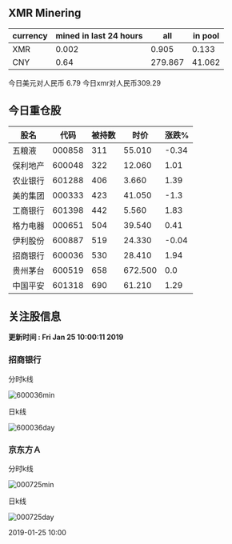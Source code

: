 ## XMR Minering

|currency|mined in last 24 hours|all|in pool|
|---|---|---|---|
|XMR|0.002|0.905|0.133|
|CNY|0.64|279.867|41.062|

今日美元对人民币 6.79	今日xmr对人民币309.29


## 今日重仓股 

|股名|代码|被持数|时价|涨跌%|
|---|---|---|---|---|
|五粮液|000858|311|55.010|-0.34|
|保利地产|600048|322|12.060|1.01|
|农业银行|601288|406|3.660|1.39|
|美的集团|000333|423|41.050|-1.3|
|工商银行|601398|442|5.560|1.83|
|格力电器|000651|504|39.540|0.41|
|伊利股份|600887|519|24.330|-0.04|
|招商银行|600036|530|28.410|1.94|
|贵州茅台|600519|658|672.500|0.0|
|中国平安|601318|690|61.210|1.29|

## 关注股信息
**更新时间 : Fri Jan 25 10:00:11 2019**
### 招商银行 
分时k线

![600036min](http://image.sinajs.cn/newchart/min/n/sh600036.gif)

日k线

![600036day](http://image.sinajs.cn/newchart/daily/n/sh600036.gif)

### 京东方Ａ 
分时k线

![000725min](http://image.sinajs.cn/newchart/min/n/sz000725.gif)

日k线

![000725day](http://image.sinajs.cn/newchart/daily/n/sz000725.gif)

2019-01-25 10:00